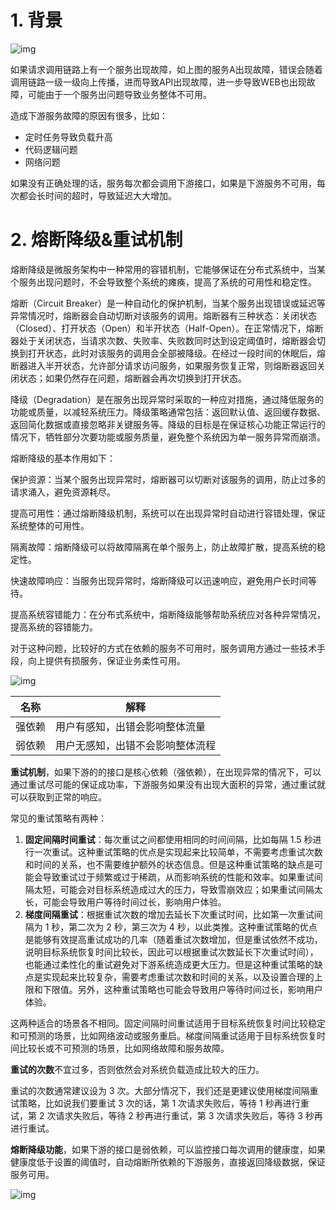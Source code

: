 # 1. 背景

![img](https://cdn.nlark.com/yuque/0/2024/png/42819892/1715777536387-00cece86-5fbc-489d-a023-e9b9b2dfab72.png)

如果请求调用链路上有一个服务出现故障，如上图的服务A出现故障，错误会随着调用链路一级一级向上传播，进而导致API出现故障，进一步导致WEB也出现故障，可能由于一个服务出问题导致业务整体不可用。

造成下游服务故障的原因有很多，比如：

- 定时任务导致负载升高
- 代码逻辑问题
- 网络问题

如果没有正确处理的话，服务每次都会调用下游接口，如果是下游服务不可用，每次都会长时间的超时，导致延迟大大增加。

# 2. 熔断降级&重试机制

熔断降级是微服务架构中一种常用的容错机制，它能够保证在分布式系统中，当某个服务出现问题时，不会导致整个系统的瘫痪，提高了系统的可用性和稳定性。

熔断（Circuit Breaker）是一种自动化的保护机制，当某个服务出现错误或延迟等异常情况时，熔断器会自动切断对该服务的调用。熔断器有三种状态：关闭状态（Closed）、打开状态（Open）和半开状态（Half-Open）。在正常情况下，熔断器处于关闭状态，当请求次数、失败率、失败数同时达到设定阈值时，熔断器会切换到打开状态，此时对该服务的调用会全部被降级。在经过一段时间的休眠后，熔断器进入半开状态，允许部分请求访问服务，如果服务恢复正常，则熔断器返回关闭状态；如果仍然存在问题，熔断器会再次切换到打开状态。

降级（Degradation）是在服务出现异常时采取的一种应对措施，通过降低服务的功能或质量，以减轻系统压力。降级策略通常包括：返回默认值、返回缓存数据、返回简化数据或直接忽略非关键服务等。降级的目标是在保证核心功能正常运行的情况下，牺牲部分次要功能或服务质量，避免整个系统因为单一服务异常而崩溃。

熔断降级的基本作用如下：

保护资源：当某个服务出现异常时，熔断器可以切断对该服务的调用，防止过多的请求涌入，避免资源耗尽。

提高可用性：通过熔断降级机制，系统可以在出现异常时自动进行容错处理，保证系统整体的可用性。

隔离故障：熔断降级可以将故障隔离在单个服务上，防止故障扩散，提高系统的稳定性。

快速故障响应：当服务出现异常时，熔断降级可以迅速响应，避免用户长时间等待。

提高系统容错能力：在分布式系统中，熔断降级能够帮助系统应对各种异常情况，提高系统的容错能力。

 

对于这种问题，比较好的方式在依赖的服务不可用时，服务调用方通过一些技术手段，向上提供有损服务，保证业务柔性可用。

![img](https://cdn.nlark.com/yuque/0/2024/png/42819892/1715777689332-8824fe72-6faf-466d-9b57-f69a163cd588.png)

| 名称   | 解释                             |
| ------ | -------------------------------- |
| 强依赖 | 用户有感知，出错会影响整体流量   |
| 弱依赖 | 用户无感知，出错不会影响整体流程 |

**重试机制**，如果下游的的接口是核心依赖（强依赖），在出现异常的情况下，可以通过重试尽可能的保证成功率，下游服务如果没有出现大面积的异常，通过重试就可以获取到正常的响应。

常见的重试策略有两种：

1. **固定间隔时间重试**：每次重试之间都使用相同的时间间隔，比如每隔 1.5 秒进行一次重试。这种重试策略的优点是实现起来比较简单，不需要考虑重试次数和时间的关系，也不需要维护额外的状态信息。但是这种重试策略的缺点是可能会导致重试过于频繁或过于稀疏，从而影响系统的性能和效率。如果重试间隔太短，可能会对目标系统造成过大的压力，导致雪崩效应；如果重试间隔太长，可能会导致用户等待时间过长，影响用户体验。
2. **梯度间隔重试**：根据重试次数的增加去延长下次重试时间，比如第一次重试间隔为 1 秒，第二次为 2 秒，第三次为 4 秒，以此类推。这种重试策略的优点是能够有效提高重试成功的几率（随着重试次数增加，但是重试依然不成功，说明目标系统恢复时间比较长，因此可以根据重试次数延长下次重试时间），也能通过柔性化的重试避免对下游系统造成更大压力。但是这种重试策略的缺点是实现起来比较复杂，需要考虑重试次数和时间的关系，以及设置合理的上限和下限值。另外，这种重试策略也可能会导致用户等待时间过长，影响用户体验。

这两种适合的场景各不相同。固定间隔时间重试适用于目标系统恢复时间比较稳定和可预测的场景，比如网络波动或服务重启。梯度间隔重试适用于目标系统恢复时间比较长或不可预测的场景，比如网络故障和服务故障。

**重试的次数**不宜过多，否则依然会对系统负载造成比较大的压力。

重试的次数通常建议设为 3 次。大部分情况下，我们还是更建议使用梯度间隔重试策略，比如说我们要重试 3 次的话，第 1 次请求失败后，等待 1 秒再进行重试，第 2 次请求失败后，等待 2 秒再进行重试，第 3 次请求失败后，等待 3 秒再进行重试。

**熔断降级功能**，如果下游的接口是弱依赖，可以监控接口每次调用的健康度，如果健康度低于设置的阈值时，自动熔断所依赖的下游服务，直接返回降级数据，保证服务可用。

![img](https://cdn.nlark.com/yuque/0/2024/png/42819892/1715778065469-830bf37b-2a59-4880-aa3d-6a5e4c7878e3.png)